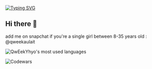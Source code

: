 [![Typing SVG](https://readme-typing-svg.demolab.com?font=Sono&weight=300&pause=400&color=3A78F7&center=true&width=500&lines=Has+been+developping+for+seven+years;Specialized+in+Python+the+holy+language;Wants+to+commit+murder+on+romch007)](https://git.io/typing-svg)

## Hi there 👋
add me on snapchat if you're a single girl between 8-35 years old : @qweekaulait

![QwEekYhyo's most used languages](https://github-readme-stats.vercel.app/api/top-langs/?username=QwEekYhyo&layout=compact&theme=noctis_minimus&langs_count=10&include_orgs=true)

![Codewars](https://www.codewars.com/users/QwEekYhyo/badges/large)
<!--
**QwEekYhyo/QwEekYhyo** is a ✨ _special_ ✨ repository because its `README.md` (this file) appears on your GitHub profile.

Here are some ideas to get you started:

- 🔭 I’m currently working on ...
- 🌱 I’m currently learning ...
- 👯 I’m looking to collaborate on ...
- 🤔 I’m looking for help with ...
- 💬 Ask me about ...
- 📫 How to reach me: ...
- 😄 Pronouns: ...
- ⚡ Fun fact: ...
-->
